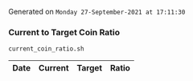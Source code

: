 Generated on `Monday 27-September-2021 at 17:11:30`

### Current to Target Coin Ratio
`current_coin_ratio.sh`

Date|Current|Target|Ratio
---|---|---|---
